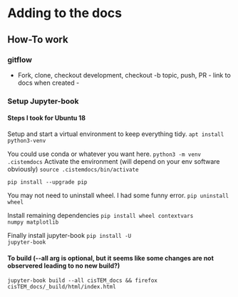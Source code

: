#

# Adding to the docs

## How-To work

### gitflow

* Fork, clone, checkout development, checkout -b topic, push, PR - link to docs when created -

### Setup Jupyter-book

#### Steps I took for Ubuntu 18

Setup and start a virtual environment to keep everything tidy.
<code>apt install python3-venv</code>

You could use conda or whatever you want here.
<code>python3 -m venv .cistemdocs</code>
Activate the environment (will depend on your env software obviously)
<code>source .cistemdocs/bin/activate</code>

<code>pip install --upgrade pip</code>

You may not need to uninstall wheel. I had some funny error.
<code>pip uninstall wheel</code>

Install remaining dependencies
<code>pip install wheel contextvars numpy matplotlib</code>

Finally install jupyter-book
<code>pip install -U jupyter-book</code>

#### To build (--all arg is optional, but it seems like some changes are not observered leading to no new build?)
<code>jupyter-book build --all cisTEM_docs && firefox cisTEM_docs/_build/html/index.html</code>
